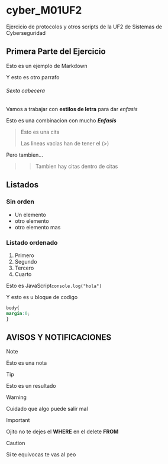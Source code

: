 # cyber_M01UF2

Ejercicio de protocolos y otros scripts de la UF2 de Sistemas de Cyberseguridad

## Primera Parte del Ejercicio

Esto es un ejemplo de Markdown

Y esto es otro parrafo

###### Sexta cabecera

Vamos a trabajar con **estilos de letra** para dar *enfasis* 

Esto es una combinacion con mucho ***Enfasis***
> Esto es una cita
>
> Las lineas vacias han de tener el (>)
>
Pero tambien...
>> Tambien hay citas dentro de citas

## Listados

### Sin orden

- Un elemento
- otro elemento
- otro elemento mas

### Listado ordenado

1. Primero
2. Segundo
3. Tercero
4. Cuarto

Esto es JavaScript`console.log("hola")`

Y esto es u bloque de codigo

```css
body{
margin:0;
}
```

## AVISOS Y NOTIFICACIONES
>[!NOTE]
>Esto es una nota

>[!TIP]
>Esto es un resultado

>[!WARNING]
> Cuidado que algo puede salir mal

>[!IMPORTANT]
>Ojito no te dejes el **WHERE** en el delete **FROM**

>[!CAUTION]
>Si te equivocas te vas al peo
